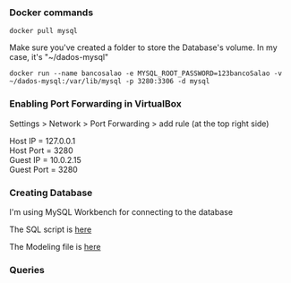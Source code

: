 
### Docker commands
~~~
docker pull mysql
~~~
Make sure you've created a folder to store the Database's volume. In my case, it's "~/dados-mysql"
~~~
docker run --name bancosalao -e MYSQL_ROOT_PASSWORD=123bancoSalao -v ~/dados-mysql:/var/lib/mysql -p 3280:3306 -d mysql
~~~

### Enabling Port Forwarding in VirtualBox

Settings > Network > Port Forwarding > add rule (at the top right side)

Host IP = 127.0.0.1 <br>
Host Port = 3280 <br>
Guest IP = 10.0.2.15 <br>
Guest Port = 3280

### Creating Database

I'm using MySQL Workbench for connecting to the database

The SQL script is [here](script.sql)

The Modeling file is [here](bancosalao.mwb)

### Queries


